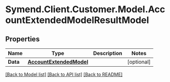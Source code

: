 # Symend.Client.Customer.Model.AccountExtendedModelResultModel

## Properties

Name | Type | Description | Notes
------------ | ------------- | ------------- | -------------
**Data** | [**AccountExtendedModel**](AccountExtendedModel.md) |  | [optional] 

[[Back to Model list]](../README.md#documentation-for-models) [[Back to API list]](../README.md#documentation-for-api-endpoints) [[Back to README]](../README.md)

